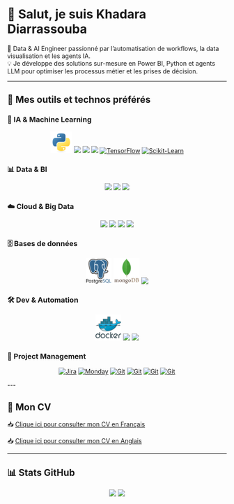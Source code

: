 # 👋 Salut, je suis Khadara Diarrassouba

🚀 Data & AI Engineer passionné par l’automatisation de workflows, la data visualisation et les agents IA.  
💡 Je développe des solutions sur-mesure en Power BI, Python et agents LLM pour optimiser les processus métier et les prises de décision.

---

## 💾 Mes outils et technos préférés

### 🤖 IA & Machine Learning  
<p align="center">
  <a href="https://www.python.org" target="_blank"><img src="https://raw.githubusercontent.com/devicons/devicon/master/icons/python/python-original.svg" width="50"/></a>
  <a href="https://pytorch.org/" target="_blank"><img src="https://www.vectorlogo.zone/logos/pytorch/pytorch-icon.svg" width="50"/></a>
  <a href="https://huggingface.co/" target="_blank"><img src="https://huggingface.co/datasets/huggingface/brand-assets/resolve/main/hf-logo.svg" width="50"/></a>
  <a href="https://langchain.com/" target="_blank"><img src="https://cdn.botpenguin.com/assets/website/1700940849777_e0b2d37510.webp" width="60"/></a>
  <a href="https://www.tensorflow.org/" target="_blank"><img src="https://www.vectorlogo.zone/logos/tensorflow/tensorflow-icon.svg" alt="TensorFlow" width="50" height="50"/></a>
  <a href="https://scikit-learn.org/" target="_blank"><img src="https://upload.wikimedia.org/wikipedia/commons/0/05/Scikit_learn_logo_small.svg" alt="Scikit-Learn" width="60" height="60"/></a>
</p>

### 📊 Data & BI  
<p align="center">
  <a href="https://powerbi.microsoft.com/" target="_blank"><img src="https://upload.wikimedia.org/wikipedia/commons/c/cf/New_Power_BI_Logo.svg" width="50"/></a>
  <a href="https://www.tableau.com/" target="_blank"><img src="https://logo-marque.com/wp-content/uploads/2021/10/Tableau-Logo.png" width="80"/></a>
  <a href="https://www.dataiku.com/" target="_blank"><img src="https://upload.wikimedia.org/wikipedia/fr/9/91/Dataiku_logo.png" width="70"/></a>
</p>

### ☁️ Cloud & Big Data  
<p align="center">
  <a href="https://azure.microsoft.com/" target="_blank"><img src="https://techfieldday.com/wp-content/uploads/2023/05/2016-09-30-Microsoft-Azure-Logo.png" width="100"/></a>
  <a href="https://hadoop.apache.org/" target="_blank"><img src="https://upload.wikimedia.org/wikipedia/commons/thumb/3/38/Hadoop_logo_new.svg/1280px-Hadoop_logo_new.svg.png" width="110"/></a>
  <a href="https://spark.apache.org/" target="_blank"><img src="https://upload.wikimedia.org/wikipedia/commons/thumb/f/f3/Apache_Spark_logo.svg/2560px-Apache_Spark_logo.svg.png" width="110"/></a>
  <a href="https://kafka.apache.org/" target="_blank"><img src="https://miro.medium.com/v2/resize:fit:625/0*kdp_y7VTwZ-499q6.png" width="100"/></a>
</p>

### 🗄️ Bases de données  
<p align="center">
  <a href="https://www.postgresql.org/" target="_blank"><img src="https://raw.githubusercontent.com/devicons/devicon/master/icons/postgresql/postgresql-original-wordmark.svg" width="60"/></a>
  <a href="https://www.mongodb.com/" target="_blank"><img src="https://raw.githubusercontent.com/devicons/devicon/master/icons/mongodb/mongodb-original-wordmark.svg" width="60"/></a>
  <a href="https://neo4j.com/" target="_blank"><img src="https://upload.wikimedia.org/wikipedia/commons/e/e5/Neo4j-logo_color.png" width="70"/></a>
</p>

### 🛠️ Dev & Automation  
<p align="center">
  <a href="https://docker.com/" target="_blank"><img src="https://raw.githubusercontent.com/devicons/devicon/master/icons/docker/docker-original-wordmark.svg" width="60"/></a>
  <a href="https://git-scm.com/" target="_blank"><img src="https://www.vectorlogo.zone/logos/git-scm/git-scm-icon.svg" width="50"/></a>
  <a href="https://n8n.io/" target="_blank"><img src="https://upload.wikimedia.org/wikipedia/commons/5/53/N8n-logo-new.svg" width="60"/></a>
</p>

### 🏢 Project Management
<p align="center">
  <a href="https://www.scrum.org" target="_blank"><img src="https://cdn.worldvectorlogo.com/logos/scrumorg-1.svg" alt="Jira" width="80" height="60"/></a>
  <a href="https://www.atlassian.com/software/jira" target="_blank"><img src="https://upload.wikimedia.org/wikipedia/commons/thumb/8/8a/Jira_Logo.svg/800px-Jira_Logo.svg.png" alt="Monday" width="90" height="40"/></a>
  <a href="https://monday.com/l/" target="_blank"><img src="https://upload.wikimedia.org/wikipedia/commons/thumb/c/c6/Monday_logo.svg/2560px-Monday_logo.svg.png" alt="Git" width="160" height="40"/></a>
  <a href="https://git-scm.com/" target="_blank"><img src="https://www.vectorlogo.zone/logos/git-scm/git-scm-icon.svg" alt="Git" width="60" height="60"/></a>
  <a href="https://about.gitlab.com" target="_blank"><img src="https://www.logiciel-libre.org/stock/img/product/gitlab-stackedwmnobg.png" alt="Git" width="60" height="60"/></a>
  <a href="https://github.com" target="_blank"><img src="https://logo-marque.com/wp-content/uploads/2020/12/GitHub-Logo.png" alt="Git" width="90" height="60"/></a>
</p>
---

## 📄 Mon CV

📥 [Clique ici pour consulter mon CV en Français](https://github.com/RedakArraid/RedakArraid/blob/main/Khadara%20Diarrassouba.pdf)

📥 [Clique ici pour consulter mon CV en Anglais ](https://github.com/RedakArraid/RedakArraid/blob/main/Khadara%20Diarrassouba%20EN.pdf)

---

## 📊 Stats GitHub

<p align="center">
  <img src="https://github-readme-streak-stats.herokuapp.com/?user=RedakArraid&theme=default" />
  <img src="https://github-readme-stats.vercel.app/api/top-langs/?username=RedakArraid&layout=compact" />
</p>
